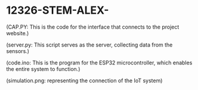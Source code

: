 # 12326-STEM-ALEX-
(CAP.PY: This is the code for the interface that connects to the project website.)

(server.py: This script serves as the server, collecting data from the sensors.)

(code.ino: This is the program for the ESP32 microcontroller, which enables the entire system to function.) 

(simulation.png: representing the connection of the IoT system)
